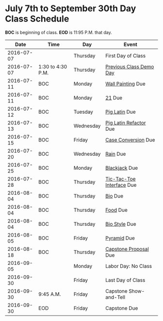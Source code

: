 # July 7th to September 30th Day Class Schedule

**BOC** is beginning of class.
**EOD** is 11:95 P.M. that day.

| Date | Time | Day | Event |
| ---- | ---- | --- | ----- |
| 2016-07-07 | | Thursday | First Day of Class |
| 2016-07-07 | 1:30 to 4:30 P.M. | Thursday | [Previous Class Demo Day](https://www.eventbrite.com/e/pdx-code-guild-summer-graduation-demo-reception-tickets-26206767146) |
| 2016-07-11 | BOC | Monday | [Wall Painting](/practice/wall-painting.md) Due |
| 2016-07-11 | BOC | Monday | [21](/practice/21.md) Due |
| 2016-07-12 | BOC | Tuesday | [Pig Latin](/practice/pig-latin.md) Due |
| 2016-07-13 | BOC | Wednesday | [Pig Latin Refactor](/practice/pig-latin-func.md) Due |
| 2016-07-15 | BOC | Friday | [Case Conversion](/practice/case.md) Due |
| 2016-07-20 | BOC | Wednesday | [Rain](/practice/rain.md) Due |
| 2016-07-25 | BOC | Monday | [Blackjack](/practice/blackjack.md) Due |
| 2016-07-28 | BOC | Thursday | [Tic-Tac-Toe Interface](/practice/ttt-interface.md) Due |
| 2016-08-04 | BOC | Thursday | [Bio](/practice/bio.md) Due |
| 2016-08-04 | BOC | Thursday | [Food](/practice/food.md) Due |
| 2016-08-04 | BOC | Thursday | [Bio Style](/practice/bio-style.md) Due |
| 2016-08-05 | BOC | Friday | [Pyramid](/practice/pyramid.md) Due |
| 2016-08-18 | BOC | Thursday | [Capstone Proposal](/notes/capstone-proposal.md) Due |
| 2016-09-05 | | Monday | Labor Day: No Class |
| 2016-09-30 | | Friday | Last Day of Class |
| 2016-09-30 | 9:45 A.M. | Friday | Capstone Show-and-Tell |
| 2016-09-30 | EOD | Friday | Capstone Due |
